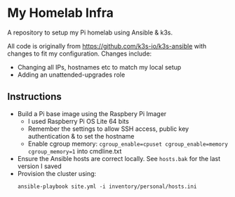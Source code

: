 # My Homelab Infra

A repository to setup my Pi homelab using Ansible & k3s.

All code is originally from https://github.com/k3s-io/k3s-ansible with changes to fit my configuration. Changes include:
* Changing all IPs, hostnames etc to match my local setup
* Adding an unattended-upgrades role

## Instructions
* Build a Pi base image using the Raspbery Pi Imager
  * I used Raspberry Pi OS Lite 64 bits
  * Remember the settings to allow SSH access, public key authentication & to set the hostname
  * Enable cgroup memory: `cgroup_enable=cpuset cgroup_enable=memory cgroup_memory=1` into cmdline.txt
* Ensure the Ansible hosts are correct locally. See `hosts.bak` for the last version I saved
* Provision the cluster using:
    ```shell
    ansible-playbook site.yml -i inventory/personal/hosts.ini
    ```
